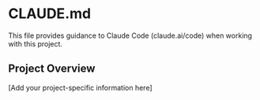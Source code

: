 # CLAUDE.md

This file provides guidance to Claude Code (claude.ai/code) when working with
this project.

## Project Overview

[Add your project-specific information here]
